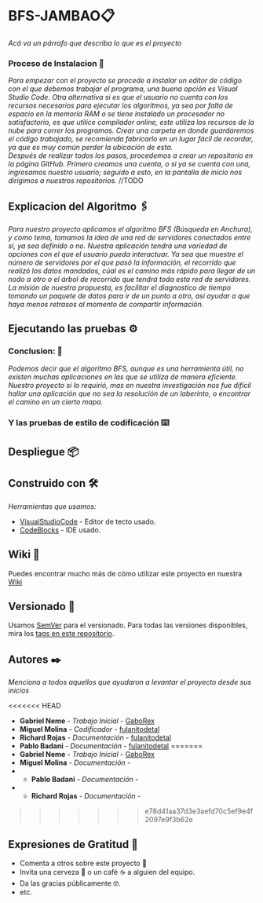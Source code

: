 # BFS-JAMBAO📋
_Acá va un párrafo que describa lo que es el proyecto_

### Proceso de Instalacion  🔧
_Para empezar con el proyecto se procede a instalar un editor de código con el que debemos trabajar el programa, una buena opción es Visual Studio Code._
 _Otra alternativa si es que el usuario no cuenta con los recursos necesarios para ejecutar los algoritmos, ya sea por falta de espacio en la memoria RAM o se tiene instalado un procesador no satisfactorio, es que utilice compilador online, este utiliza los recursos de la nube para correr los programas._
_Crear una carpeta en donde guardaremos el código trabajado, se recomienda fabricarlo en un lugar fácil de recordar, ya que es muy común perder la ubicación de esta._   
_Después de realizar todos los pasos, procedemos a crear un repositorio en la página GitHub. Primero creamos una cuenta, o si ya se cuenta con una, ingresamos nuestro usuario; seguido a esto, en la pantalla de inicio nos dirigimos a nuestros repositorios._
//TODO
## Explicacion del Algoritmo 🖇️
_Para nuestro proyecto aplicamos el algoritmo BFS (Búsqueda en Anchura), y como tema, tomamos la idea de una red de servidores conectados entre sí, ya sea definido o no._ 
_Nuestra aplicación tendrá una variedad de opciones con el que el usuario pueda interactuar._
_Ya sea que muestre el número de servidores por el que pasó la información, el recorrido que realizó los datos mandados, cúal es el camino más rápido para llegar de un nodo a otro o el árbol de recorrido que tendrá toda esta red de servidores._
 _La misión de nuestra propuesta, es facilitar el diagnostico de tiempo tomando un paquete de datos para ir de un punto a otro, así ayudar a que haya menos retrasos al momento de compartir información._

## Ejecutando las pruebas ⚙️
### Conclusion: 🔩
_Podemos decir que el algoritmo BFS, aunque es una herramienta útil,  no existen muchas aplicaciones en las que se utiliza de  manera eficiente. Nuestro proyecto si lo requirió, mas en nuestra investigación nos fue difícil hallar una aplicación que no sea la resolución de un laberinto, o encontrar el camino en un cierto mapa._
### Y las pruebas de estilo de codificación ⌨️
## Despliegue 📦

## Construido con 🛠️
_Herramientas que usamos:_

* [VisualStudioCode](https://code.visualstudio.com) - Editor de tecto usado.
* [CodeBlocks](https://www.codeblocks.org) - IDE usado.

## Wiki 📖

Puedes encontrar mucho más de cómo utilizar este proyecto en nuestra [Wiki](https://github.com/tu/proyecto/wiki)

## Versionado 📌

Usamos [SemVer](http://semver.org/) para el versionado. Para todas las versiones disponibles, mira los [tags en este repositorio](https://github.com/tu/proyecto/tags).

## Autores ✒️

_Menciona a todos aquellos que ayudaron a levantar el proyecto desde sus inicios_

<<<<<<< HEAD
* **Gabriel Neme** - *Trabajo Inicial* - [GaboRex](https://github.com/GaboRex)
* **Miguel Molina** - *Codificador* - [fulanitodetal](#fulanito-de-tal)
* **Richard Rojas** - *Documentación* - [fulanitodetal](#fulanito-de-tal)
* **Pablo Badani** - *Documentación* - [fulanitodetal](#fulanito-de-tal)
=======
* **Gabriel Neme** - *Trabajo Inicial* - [GaboRex](https://github.com/villanuevand)
* **Miguel Molina** - *Documentación* - 
* * **Pablo Badani** - *Documentación* - 
* * **Richard Rojas** - *Documentación* -
>>>>>>> e78d41aa37d3e3aefd70c5ef9e4f2097e9f3b62e

## Expresiones de Gratitud 🎁

* Comenta a otros sobre este proyecto 📢
* Invita una cerveza 🍺 o un café ☕ a alguien del equipo. 
* Da las gracias públicamente 🤓.
* etc.
